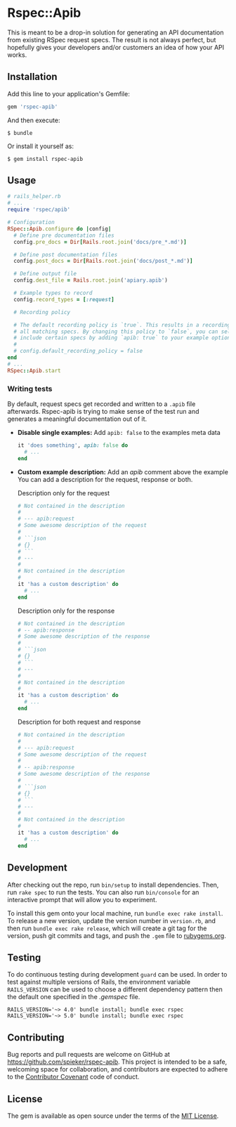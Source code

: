 # Rspec::Apib

This is meant to be a drop-in solution for generating an API documentation from
existing RSpec request specs. The result is not always perfect, but hopefully
gives your developers and/or customers an idea of how your API works.

## Installation

Add this line to your application's Gemfile:

```ruby
gem 'rspec-apib'
```

And then execute:

    $ bundle

Or install it yourself as:

    $ gem install rspec-apib

## Usage

```ruby
# rails_helper.rb
# ...
require 'rspec/apib'

# Configuration
RSpec::Apib.configure do |config|
  # Define pre documentation files
  config.pre_docs = Dir[Rails.root.join('docs/pre_*.md')]

  # Define post documentation files
  config.post_docs = Dir[Rails.root.join('docs/post_*.md')]

  # Define output file
  config.dest_file = Rails.root.join('apiary.apib')

  # Example types to record
  config.record_types = [:request]

  # Recording policy

  # The default recording policy is `true`. This results in a recording of
  # all matching specs. By changing this policy to `false`, you can selectively
  # include certain specs by adding `apib: true` to your example options.
  #
  # config.default_recording_policy = false
end
# ...
RSpec::Apib.start
```

### Writing tests

By default, request specs get recorded and written to a `.apib` file afterwards.
Rspec-apib is trying to make sense of the test run and generates a meaningful
documentation out of it.

- **Disable single examples:** Add `apib: false` to the examples meta data

  ```ruby
  it 'does something', apib: false do
    # ...
  end
  ```

- **Custom example description:** Add an _apib_ comment above the example
  You can add a description for the request, response or both.

  Description only for the request

  ````ruby
  # Not contained in the description
  #
  # --- apib:request
  # Some awesome description of the request
  #
  # ```json
  # {}
  # ```
  # ---
  #
  # Not contained in the description
  #
  it 'has a custom description' do
    # ...
  end
  ````

  Description only for the response

  ````ruby
  # Not contained in the description
  # -- apib:response
  # Some awesome description of the response
  #
  # ```json
  # {}
  # ```
  # ---
  #
  # Not contained in the description
  #
  it 'has a custom description' do
    # ...
  end
  ````

  Description for both request and response

  ````ruby
  # Not contained in the description
  #
  # --- apib:request
  # Some awesome description of the request
  #
  # -- apib:response
  # Some awesome description of the response
  #
  # ```json
  # {}
  # ```
  # ---
  #
  # Not contained in the description
  #
  it 'has a custom description' do
    # ...
  end
  ````

## Development

After checking out the repo, run `bin/setup` to install dependencies. Then, run `rake spec` to run the tests. You can also run `bin/console` for an interactive prompt that will allow you to experiment.

To install this gem onto your local machine, run `bundle exec rake install`. To release a new version, update the version number in `version.rb`, and then run `bundle exec rake release`, which will create a git tag for the version, push git commits and tags, and push the `.gem` file to [rubygems.org](https://rubygems.org).

## Testing

To do continuous testing during development `guard` can be used. In order to
test against multiple versions of Rails, the environment variable
`RAILS_VERSION` can be used to choose a different dependency pattern then the
default one specified in the _.gemspec_ file.

```
RAILS_VERSION='~> 4.0' bundle install; bundle exec rspec
RAILS_VERSION='~> 5.0' bundle install; bundle exec rspec
```

## Contributing

Bug reports and pull requests are welcome on GitHub at https://github.com/spieker/rspec-apib. This project is intended to be a safe, welcoming space for collaboration, and contributors are expected to adhere to the [Contributor Covenant](contributor-covenant.org) code of conduct.

## License

The gem is available as open source under the terms of the [MIT License](http://opensource.org/licenses/MIT).
